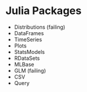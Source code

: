 # Julia Packages

- Distributions (failing)
- DataFrames
- TimeSeries
- Plots
- StatsModels
- RDataSets
- MLBase
- GLM (failing)
- CSV
- Query
